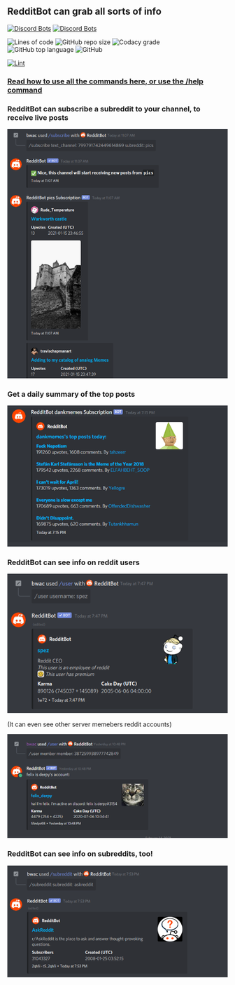 ## RedditBot can grab all sorts of info

[![Discord Bots](https://top.gg/api/widget/servers/437439562386505730.svg)](https://top.gg/bot/437439562386505730)
[![Discord Bots](https://top.gg/api/widget/upvotes/437439562386505730.svg)](https://top.gg/bot/437439562386505730)


![Lines of code](https://img.shields.io/tokei/lines/github/Redditbot-Team/redditbot?label=lines&style=for-the-badge)
![GitHub repo size](https://img.shields.io/github/repo-size/Redditbot-Team/redditbot?label=size&style=for-the-badge)
![Codacy grade](https://img.shields.io/codacy/grade/1efe20f315c243a2b9ae259aa7176ac1?label=quality&style=for-the-badge)
![GitHub top language](https://img.shields.io/github/languages/top/Redditbot-Team/redditbot?style=for-the-badge)
![GitHub](https://img.shields.io/github/license/redditbot-team/redditbot?style=for-the-badge)


[![Lint](https://github.com/RedditBot-Team/redditbot/actions/workflows/main.yml/badge.svg?branch=main)](https://github.com/RedditBot-Team/redditbot/actions/workflows/main.yml)

### [Read how to use all the commands here, or use the /help command](https://bwac.gitbook.io/redditbot/get-info/commands)

### RedditBot can subscribe a subreddit to your channel, to receive live posts
![subscribe](https://raw.githubusercontent.com/RedditBot-Team/redditbot/main/branding/demo_images/subscribe.png)

### Get a daily summary of the top posts
![subscribe](https://raw.githubusercontent.com/RedditBot-Team/redditbot/main/branding/demo_images/summary.png)

### RedditBot can see info on reddit users
![user](https://raw.githubusercontent.com/RedditBot-Team/redditbot/main/branding/demo_images/user.png)

(It can even see other server memebers reddit accounts)

![members](https://raw.githubusercontent.com/RedditBot-Team/redditbot/main/branding/demo_images/member.png)

### RedditBot can see info on subreddits, too!
![subreddit](https://raw.githubusercontent.com/RedditBot-Team/redditbot/main/branding/demo_images/subreddit.png)
